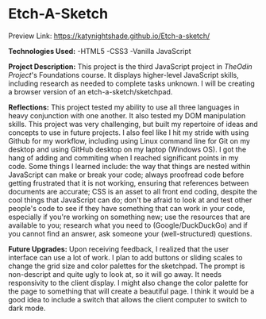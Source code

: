 # Etch-A-Sketch
Preview Link: https://katynightshade.github.io/Etch-a-sketch/

**Technologies Used:**
-HTML5
-CSS3
-Vanilla JavaScript

**Project Description:**
This project is the third JavaScript project in _TheOdin Project_'s Foundations course. It displays higher-level JavaScript skills, including research as needed to complete tasks unknown. I will be creating a browser version of an etch-a-sketch/sketchpad.

**Reflections:**
This project tested my ability to use all three languages in heavy conjunction with one another. It also tested my DOM manipulation skills. This project was very challenging, but built my repertoire of ideas and concepts to use in future projects. I also feel like I hit my stride with using Github for my workflow, including using Linux command line for Git on my desktop and using GitHub desktop on my laptop (Windows OS). I got the hang of adding and commiting when I reached significant points in my code. Some things I learned include: the way that things are nested within JavaScript can make or break your code; always proofread code before getting frustrated that it is not working, ensuring that references between documents are accurate; CSS is an asset to all front end coding, despite the cool things that JavaScript can do; don't be afraid to look at and test other people's code to see if they have something that can work in your code, especially if you're working on something new; use the resources that are available to you; research what you need to (Google/DuckDuckGo) and if you cannot find an answer, ask someone your (well-structured) questions.

**Future Upgrades:**
Upon receiving feedback, I realized that the user interface can use a lot of work. I plan to add buttons or sliding scales to change the grid size and color palettes for the sketchpad. The prompt is non-descript and quite ugly to look at, so it will go away. It needs responsivity to the client display. I might also change the color palette for the page to something that will create a beautiful page. I think it would be a good idea to include a switch that allows the client computer to switch to dark mode.
